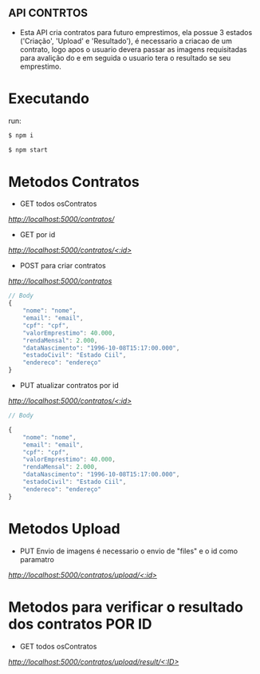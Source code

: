 
## API CONTRTOS

 - Esta API cria contratos para futuro emprestimos, ela possue 3 estados ('Criação', 'Upload' e 'Resultado'), é necessario a criacao de um contrato, logo apos o usuario devera passar as imagens requisitadas para avalição do e em seguida o usuario tera o resultado se seu emprestimo.


# Executando

run:

```bash
$ npm i

$ npm start
```
# Metodos Contratos

- GET todos osContratos

[_http://localhost:5000/contratos/_](http://localhost:5000/contratos/)

- GET por id

[_http://localhost:5000/contratos/<:id>_](http://localhost:5000/contratos/<:id>)

- POST para criar contratos

[_http://localhost:5000/contratos_](http://localhost:5000/contratos)

```javascript
// Body
{
    "nome": "nome",
	"email": "email",
	"cpf": "cpf",
	"valorEmprestimo": 40.000,
	"rendaMensal": 2.000,
	"dataNascimento": "1996-10-08T15:17:00.000",
	"estadoCivil": "Estado Ciil",
	"endereco": "endereço"
}
```

- PUT atualizar contratos por id

[_http://localhost:5000/contratos/<:id>_](http://localhost:5000/contratos/<:id>)

```javascript
// Body

{
	"nome": "nome",
	"email": "email",
	"cpf": "cpf",
	"valorEmprestimo": 40.000,
	"rendaMensal": 2.000,
	"dataNascimento": "1996-10-08T15:17:00.000",
	"estadoCivil": "Estado Ciil",
	"endereco": "endereço"
}

```
# Metodos Upload

- PUT  Envio de imagens
  é necessario o envio de "files" e o id como paramatro

[_http://localhost:5000/contratos/upload/<:id>_](http://localhost:5000/contratos/upload/<:id>)



# Metodos para verificar o resultado dos contratos POR ID

- GET todos osContratos

[_http://localhost:5000/contratos/upload/result/<:ID>_](http://localhost:5000/contratos/upload/result/<:ID>)

